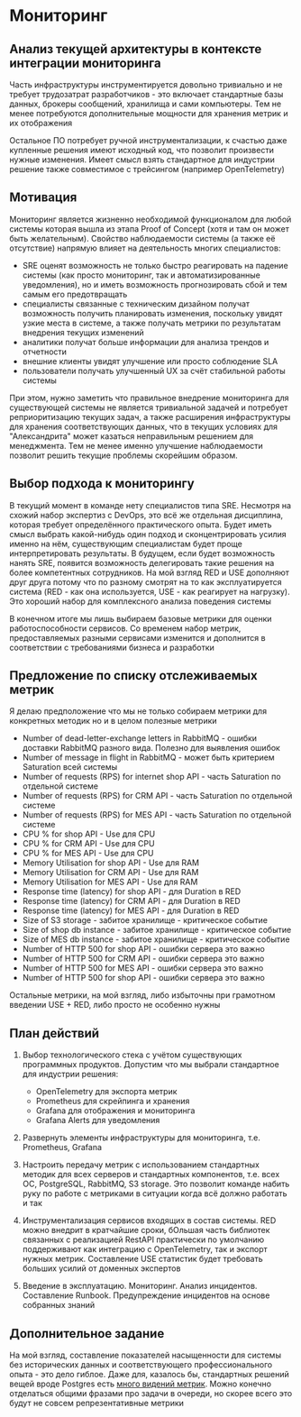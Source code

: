 # Мониторинг

## Анализ текущей архитектуры в контексте интеграции мониторинга

Часть инфраструктуры инструментируется довольно тривиально и не требует трудозатрат разработчиков - это включает стандартные базы данных, брокеры сообщений, хранилища и сами компьютеры. Тем не менее потребуются дополнительные мощности для хранения метрик и их отображения

Остальное ПО потребует ручной инструментализации, к счастью даже купленные решения имеют исходный код, что позволит произвести нужные изменения. Имеет смысл взять стандартное для индустрии решение также совместимое с трейсингом (например OpenTelemetry)

## Мотивация

Мониторинг является жизненно необходимой функционалом для любой системы которая вышла из этапа Proof of Concept (хотя и там он может быть желательным). Свойство наблюдаемости системы (а также её отсутствие) напрямую влияет на деятельность многих специалистов:

- SRE оценят возможность не только быстро реагировать на падение системы (как просто мониторинг, так и автоматизированные уведомления), но и иметь возможность прогнозировать сбой и тем самым его предотвращать
- специалисты связанные с техническим дизайном получат возможность получить планировать изменения, поскольку увидят узкие места в системе, а также получать метрики по результатам внедрения текущих изменений
- аналитики получат больше информации для анализа трендов и отчетности
- внешние клиенты увидят улучшение или просто соблюдение SLA
- пользователи получать улучшенный UX за счёт стабильной работы системы

При этом, нужно заметить что правильное внедрение мониторинга для существующей системы не является тривиальной задачей и потребует реприоритизацию текущих задач, а также расширения инфраструктуры для хранения соответствующих данных, что в текущих условиях для "Александрита" может казаться неправильным решением для менеджмента. Тем не менее именно улучшение наблюдаемости позволит решить текущие проблемы скорейшим образом.

## Выбор подхода к мониторингу

В текущий момент в команде нету специалистов типа SRE. Несмотря на схожий набор экспертиз с DevOps, это всё же отдельная дисциплина, которая требует определённого практического опыта. Будет иметь смысл выбрать какой-нибудь один подход и сконцентрировать усилия именно на нём, существующим специалистам будет проще интерпретировать результаты. В будущем, если будет возможность нанять SRE, появится возможность делегировать такие решения на более компетентных сотрудников. На мой взгляд RED и USE дополняют друг друга потому что по разному смотрят на то как эксплуатируется система (RED - как она используется, USE - как реагирует на нагрузку). Это хороший набор для комплексного анализа поведения системы

В конечном итоге мы лишь выбираем базовые метрики для оценки работоспособности сервисов. Со временем набор метрик, предоставляемых разными сервисами изменится и дополнится в соответствии с требованиями бизнеса и разработки

## Предложение по списку отслеживаемых метрик

Я делаю предположение что мы не только собираем метрики для конкретных методик но и в целом полезные метрики

- Number of dead-letter-exchange letters in RabbitMQ - ошибки доставки RabbitMQ разного вида. Полезно для выявления ошибок
- Number of message in flight in RabbitMQ - может быть критерием Saturation всей системы
- Number of requests (RPS) for internet shop API - часть Saturation по отдельной системе
- Number of requests (RPS) for CRM API - часть Saturation по отдельной системе
- Number of requests (RPS) for MES API - часть Saturation по отдельной системе
- CPU % for shop API - Use для CPU
- CPU % for CRM API - Use для CPU
- CPU % for MES API - Use для CPU
- Memory Utilisation for shop API - Use для RAM
- Memory Utilisation for CRM API - Use для RAM
- Memory Utilisation for MES API - Use для RAM
- Response time (latency) for shop API - для Duration в RED
- Response time (latency) for CRM API - для Duration в RED
- Response time (latency) for MES API - для Duration в RED
- Size of S3 storage - забитое хранилище - критическое событие
- Size of shop db instance - забитое хранилище - критическое событие
- Size of MES db instance - забитое хранилище - критическое событие
- Number of HTTP 500 for shop API - ошибки сервера это важно
- Number of HTTP 500 for CRM API - ошибки сервера это важно
- Number of HTTP 500 for MES API - ошибки сервера это важно
- Number of HTTP 500 for shop API - ошибки сервера это важно

Остальные метрики, на мой взгляд, либо избыточны при грамотном введении USE + RED, либо просто не особенно нужны

## План действий

1. Выбор технологического стека с учётом существующих программных продуктов. Допустим что мы выбрали стандартное для индустрии решения:

    - OpenTelemetry для экспорта метрик
    - Prometheus для скрейпинга и хранения
    - Grafana для отображения и мониторинга
    - Grafana Alerts для уведомления

2. Развернуть элементы инфраструктуры для мониторинга, т.е. Prometheus, Grafana

3. Настроить передачу метрик с использованием стандартных методик для всех серверов и стандартных компонентов, т.е. всех ОС, PostgreSQL, RabbitMQ, S3 storage. Это позволит команде набить руку по работе с метриками в ситуации когда всё должно работать и так

4. Инструментализация сервисов входящих в состав системы. RED можно внедрит в кратчайшие сроки, бОльшая часть библиотек связанных с реализацией RestAPI практически по умолчанию поддерживают как интеграцию с OpenTelemetry, так и экспорт нужных метрик. Составление USE статистик будет требовать больших усилий от доменных экспертов

5. Введение в эксплуатацию. Мониторинг. Анализ инцидентов. Составление Runbook. Предупреждение инцидентов на основе собранных знаний

## Дополнительное задание

На мой взгляд, составление показателей насыщенности для системы без исторических данных и соответствующего профессионального опыта - это дело гиблое. Даже для, казалось бы, стандартных решений вещей вроде Postgres есть [много видений метрик](https://habr.com/ru/articles/514180/). Можно конечно отделаться общими фразами про задачи в очереди, но скорее всего это будут не совсем репрезентативные метрики